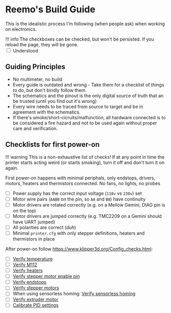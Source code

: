 # Reemo's Build Guide

This is the idealistic process I'm following (when people ask) when working on electronics.

!!! info
    The checkboxes can be checked, but won't be persisted. If you reload the page, they will be gone.  
    <input type="checkbox" /> Understood

## Guiding Principles

- No multimeter, no build
- Every guide is outdated and wrong - Take them for a checklist of things to do, but don't bindly follow them.
- The schematics and the pinout is the only digital source of truth that an be trusted (until you find out it's wrong)
- Every wire needs to be traced from source to target and be in agreement with the schematics.
- If there's smoke/short-cicruits/malfunction, all hardware connected is to be considered a fire hazard and not to be used again without proper care and verification.

## Checklists for first power-on

!!! warning
    This is a non-exhaustive list of checks! If at any point in time the printer starts acting weird (or starts smoking), turn it off and don't turn it on again.

First power-on happens with minimal periphals, only endstops, drivers, motors, heaters and thermistors connected. No fans, no lights, no probes

- [ ] Power supply has the correct input voltage (`110v` vs `230v`) set
- [ ] Motor wire pairs (`AABB` on the pin, so `AA` and `BB`) have continuity
- [ ] Motor drivers are rotated correctly (e.g. on a Mellow Gemini, DIAG pin is on the top)
- [ ] Motor drivers are jumped correctly (e.g. TMC2209 on a Gemini should have UART jumped)
- [ ] All polarities are correct (*duh*)
- [ ] Minimal `printer.cfg` with only stepper definitions, heaters and thermistors in place

After power-on follow <https://www.klipper3d.org/Config_checks.html>:

- [ ] [Verify temperature](https://www.klipper3d.org/Config_checks.html#verify-temperature)
- [ ] [Verify M112](https://www.klipper3d.org/Config_checks.html#verify-m112)
- [ ] [Verify heaters](https://www.klipper3d.org/Config_checks.html#verify-heaters)
- [ ] [Verify stepper motor enable pin](https://www.klipper3d.org/Config_checks.html#verify-stepper-motor-enable-pin)
- [ ] [Verify endstops](https://www.klipper3d.org/Config_checks.html#verify-endstops)
- [ ] [Verify stepper motors](https://www.klipper3d.org/Config_checks.html#verify-stepper-motors)
- [ ] When using sensorless homing: [Verify sensorless homing](https://www.klipper3d.org/TMC_Drivers.html#sensorless-homing)
- [ ] [Verify extruder motor](https://www.klipper3d.org/Config_checks.html#verify-extruder-motor)
- [ ] [Calibrate PID settings](https://www.klipper3d.org/Config_checks.html#calibrate-pid-settings)
